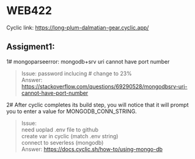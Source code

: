 # WEB422

Cyclic link: https://long-plum-dalmatian-gear.cyclic.app/

## Assigment1:
1# mongoparseerror: mongodb+srv uri cannot have port number</br>
> Issue: password inclucing # change to 23%</br>
Answer: https://stackoverflow.com/questions/69290528/mongodbsrv-uri-cannot-have-port-number

2# After cyclic completes its build step, you will notice that it will prompt you to enter a value for MONGODB_CONN_STRING.</br>
> Issue: </br>
need uoplad .env file to github</br>
create var in cyclic (match .env string)</br>
connect to severless (mongodb)</br>
Answer: https://docs.cyclic.sh/how-to/using-mongo-db

